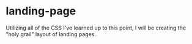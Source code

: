 # landing-page
Utilizing all of the CSS I've learned up to this point, I will be creating the "holy grail" layout of landing pages.
